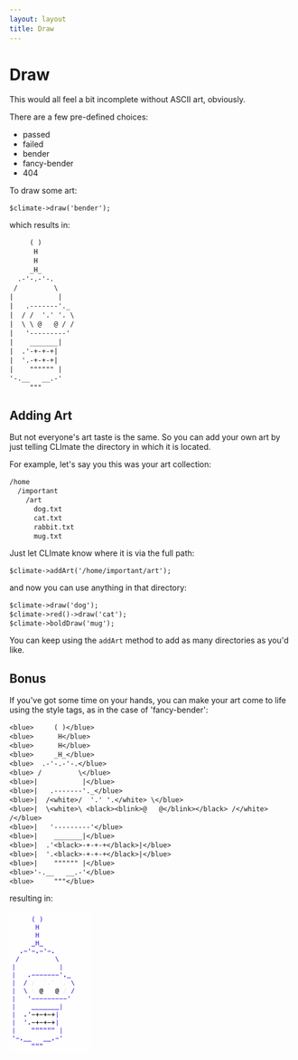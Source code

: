 ```yaml
---
layout: layout
title: Draw
---
```


Draw
==============

This would all feel a bit incomplete without ASCII art, obviously.

There are a few pre-defined choices:

+ passed
+ failed
+ bender
+ fancy-bender
+ 404

To draw some art:

~~~.language-php
$climate->draw('bender');
~~~

which results in:

~~~
     ( )
      H
      H
     _H_
  .-'-.-'-.
 /         \
|           |
|   .-------'._
|  / /  '.' '. \
|  \ \ @   @ / /
|   '---------'
|    _______|
|  .'-+-+-+|
|  '.-+-+-+|
|    """""" |
'-.__   __.-'
     """
~~~

## Adding Art

But not everyone's art taste is the same. So you can add your own art by just telling CLImate the directory in which it is located.

For example, let's say you this was your art collection:

~~~
/home
  /important
    /art
      dog.txt
      cat.txt
      rabbit.txt
      mug.txt
~~~

Just let CLImate know where it is via the full path:

~~~.language-php
$climate->addArt('/home/important/art');
~~~

and now you can use anything in that directory:

~~~.language-php
$climate->draw('dog');
$climate->red()->draw('cat');
$climate->boldDraw('mug');
~~~

You can keep using the `addArt` method to add as many directories as you'd like.

## Bonus

If you've got some time on your hands, you can make your art come to life using the style tags, as in the case of 'fancy-bender':

~~~
<blue>     ( )</blue>
<blue>      H</blue>
<blue>      H</blue>
<blue>     _H_</blue>
<blue>  .-'-.-'-.</blue>
<blue> /         \</blue>
<blue>|           |</blue>
<blue>|   .-------'._</blue>
<blue>|  /<white>/  '.' '.</white> \</blue>
<blue>|  \<white>\ <black><blink>@   @</blink></black> /</white> /</blue>
<blue>|   '---------'</blue>
<blue>|    _______|</blue>
<blue>|  .'<black>-+-+-+</black>|</blue>
<blue>|  '.<black>-+-+-+</black>|</blue>
<blue>|    """""" |</blue>
<blue>'-.__   __.-'</blue>
<blue>     """</blue>
~~~

resulting in:

![Fancy Bender](/img/fancy-bender.gif)
